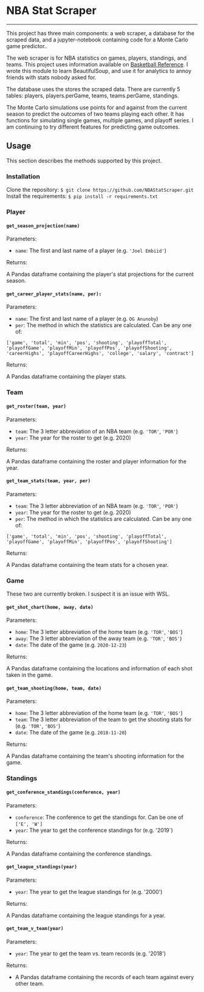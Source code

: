 # NBA Stat Scraper 
-----------------------------------------------------------------------------------------------------------------------------
This project has three main components: a web scraper, a database for the scraped data, and a jupyter-notebook containing code for a Monte Carlo game predictor..

The web scraper is for NBA statistics on games, players, standings, and teams. This project uses information available on [Basketball Reference](https://basketball-reference.com). I wrote this module to learn BeautifulSoup, and use it for analytics to annoy friends with stats nobody asked for. 

The database uses the stores the scraped data. There are currently 5 tables: players, players.perGame, teams, teams.perGame, standings.

The Monte Carlo simulations use points for and against from the current season to predict the outcomes of two teams playing each other. It has functions for simulating single games, multiple games, and playoff series. I am continuing to try different features for predicting game outcomes. 


## Usage
This section describes the methods supported by this project. 

### Installation
Clone the repository:
`$ git clone https://github.com/NBAStatScraper.git`
Install the requirements:
`$ pip install -r requirements.txt`

### Player
#### `get_season_projection(name)`
Parameters:
  - `name`: The first and last name of a player (e.g. `'Joel Embiid'`)

Returns:

A Pandas dataframe containing the player's stat projections for the current season.

#### `get_career_player_stats(name, per):`
Parameters:
  - `name`: The first and last name of a player (e.g. `OG Anunoby`)
  - `per`: The method in which the statistics are calculated. Can be any one of:
  ```
  ['game', 'total', 'min', 'pos', 'shooting', 'playoffTotal', 'playoffGame', 'playoffMin', 'playoffPos', 'playoffShooting', 'careerHighs', 'playoffCareerHighs', 'college', 'salary', 'contract']
  ```
  
Returns:
  
A Pandas dataframe containing the player stats. 
  
### Team
#### `get_roster(team, year)`
Parameters:
  - `team`: The 3 letter abbreviation of an NBA team (e.g. `'TOR'`, `'POR'`)
  - `year`: The year for the roster to get (e.g. 2020)
    
Returns:
  
A Pandas dataframe containing the roster and player information for the year.
  
#### `get_team_stats(team, year, per)`
Parameters:
  - `team`: The 3 letter abbreviation of an NBA team (e.g. `'TOR'`, `'POR'`)
  - `year`: The year for the roster to get (e.g. 2020)
  - `per`: The method in which the statistics are calculated. Can be any one of:
```
['game', 'total', 'min', 'pos', 'shooting', 'playoffTotal', 'playoffGame', 'playoffMin', 'playoffPos', 'playoffShooting']
```

Returns:

A Pandas dataframe containing the team stats for a chosen year.

### Game
These two are currently broken. I suspect it is an issue with WSL.
#### `get_shot_chart(home, away, date)`
Parameters:
  - `home`: The 3 letter abbreviation of the home team (e.g. `'TOR'`, `'BOS'`)
  - `away`: The 3 letter abbreviation of the away team (e.g. `'TOR'`, `'BOS'`)
  - `date`: The date of the game (e.g. `2020-12-23`)
  
Returns:

A Pandas dataframe containing the locations and information of each shot taken in the game.

#### `get_team_shooting(home, team, date)`
Parameters: 
  - `home`: The 3 letter abbreviation of the home team (e.g. `'TOR'`, `'BOS'`)
  - `team`: The 3 letter abbreviation of the team to get the shooting stats for (e.g. `'TOR'`, `'BOS'`)
  - `date`: The date of the game (e.g. `2018-11-20`)

Returns:

A Pandas dataframe containing the team's shooting information for the game.

### Standings
#### `get_conference_standings(conference, year)`
Parameters:
  - `conference`: The conference to get the standings for. Can be one of `['E', 'W']`
  - `year`: The year to get the conference standings for (e.g. '2019`)

Returns:

A Pandas dataframe containing the conference standings.

#### `get_league_standings(year)`
Parameters:
  - `year`: The year to get the league standings for (e.g. '2000')
  
Returns:

A Pandas dataframe containing the league standings for a year.

#### `get_team_v_team(year)`
Parameters:
  - `year`: The year to get the team vs. team records (e.g. '2018')
  
Returns:
  - A Pandas dataframe containing the records of each team against every other team.
